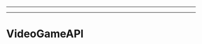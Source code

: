 --------------------------------------------------------------------------------
--------------------------------------------------------------------------------------------------
# VideoGameAPI
